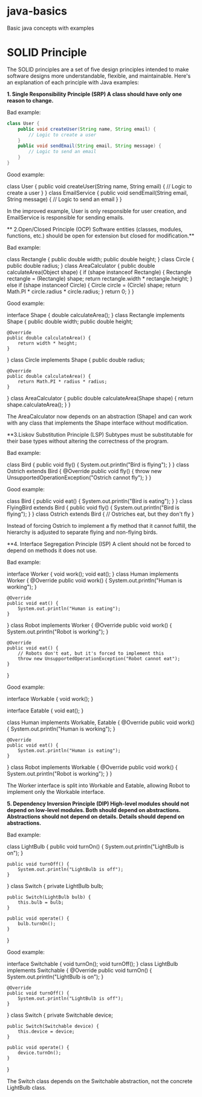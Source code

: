 # java-basics
 Basic java concepts with examples

 # SOLID Principle
The SOLID principles are a set of five design principles intended to make software designs more understandable, flexible, and maintainable. Here's an explanation of each principle with Java examples:


**1. Single Responsibility Principle (SRP) A class should have only one reason to change.**

Bad example:
```java
class User {
    public void createUser(String name, String email) {
        // Logic to create a user
    }
    public void sendEmail(String email, String message) {
        // Logic to send an email
    }
}
```
Good example:

class User {
    public void createUser(String name, String email) {
        // Logic to create a user
    }
}
class EmailService {
    public void sendEmail(String email, String message) {
        // Logic to send an email
    }
}

In the improved example, User is only responsible for user creation, and EmailService is responsible for sending emails.

** 2.Open/Closed Principle (OCP) Software entities (classes, modules, functions, etc.) should be open for extension but closed for modification.**

Bad example:

class Rectangle {
    public double width;
    public double height;
}
class Circle {
    public double radius;
}
class AreaCalculator {
    public double calculateArea(Object shape) {
        if (shape instanceof Rectangle) {
            Rectangle rectangle = (Rectangle) shape;
            return rectangle.width * rectangle.height;
        } else if (shape instanceof Circle) {
            Circle circle = (Circle) shape;
            return Math.PI * circle.radius * circle.radius;
        }
        return 0;
    }
}

Good example:

interface Shape {
    double calculateArea();
}
class Rectangle implements Shape {
    public double width;
    public double height;
   
    @Override
    public double calculateArea() {
        return width * height;
    }
}
class Circle implements Shape {
    public double radius;

    @Override
    public double calculateArea() {
        return Math.PI * radius * radius;
    }
}
class AreaCalculator {
    public double calculateArea(Shape shape) {
        return shape.calculateArea();
    }
}

The AreaCalculator now depends on an abstraction (Shape) and can work with any class that implements the Shape interface without modification.

**3.Liskov Substitution Principle (LSP) Subtypes must be substitutable for their base types without altering the correctness of the program.

Bad example:

class Bird {
    public void fly() {
        System.out.println("Bird is flying");
    }
}
class Ostrich extends Bird {
    @Override
    public void fly() {
        throw new UnsupportedOperationException("Ostrich cannot fly");
    }
}

Good example:

class Bird {
    public void eat() {
        System.out.println("Bird is eating");
    }
}
class FlyingBird extends Bird {
    public void fly() {
        System.out.println("Bird is flying");
    }
}
class Ostrich extends Bird {
    // Ostriches eat, but they don't fly
}

Instead of forcing Ostrich to implement a fly method that it cannot fulfill, the hierarchy is adjusted to separate flying and non-flying birds.

**4. Interface Segregation Principle (ISP) A client should not be forced to depend on methods it does not use.

Bad example:

interface Worker {
    void work();
    void eat();
}
class Human implements Worker {
    @Override
    public void work() {
        System.out.println("Human is working");
    }

    @Override
    public void eat() {
        System.out.println("Human is eating");
    }
}
class Robot implements Worker {
    @Override
    public void work() {
        System.out.println("Robot is working");
    }

    @Override
    public void eat() {
        // Robots don't eat, but it's forced to implement this
        throw new UnsupportedOperationException("Robot cannot eat");
    }
}

Good example:

interface Workable {
    void work();
}

interface Eatable {
    void eat();
}

class Human implements Workable, Eatable {
    @Override
    public void work() {
        System.out.println("Human is working");
    }

    @Override
    public void eat() {
        System.out.println("Human is eating");
    }
}
class Robot implements Workable {
    @Override
    public void work() {
        System.out.println("Robot is working");
    }
}

The Worker interface is split into Workable and Eatable, allowing Robot to implement only the Workable interface.

**5. Dependency Inversion Principle (DIP) High-level modules should not depend on low-level modules. Both should depend on abstractions. Abstractions should not depend on details. Details should depend on abstractions.**

Bad example:

class LightBulb {
    public void turnOn() {
        System.out.println("LightBulb is on");
    }

    public void turnOff() {
        System.out.println("LightBulb is off");
    }
}
class Switch {
    private LightBulb bulb;

    public Switch(LightBulb bulb) {
        this.bulb = bulb;
    }

    public void operate() {
        bulb.turnOn();
    }
}

Good example:

interface Switchable {
    void turnOn();
    void turnOff();
}
class LightBulb implements Switchable {
    @Override
    public void turnOn() {
        System.out.println("LightBulb is on");
    }

    @Override
    public void turnOff() {
        System.out.println("LightBulb is off");
    }
}
class Switch {
    private Switchable device;

    public Switch(Switchable device) {
        this.device = device;
    }

    public void operate() {
        device.turnOn();
    }
}

The Switch class depends on the Switchable abstraction, not the concrete LightBulb class.
